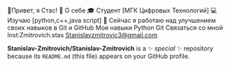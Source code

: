  👋Привет, я Стас! 👋
О себе
🎓 Студент [МГК Цифровых Технологий]
💻 Изучаю [python,c++,java script]
🌱 Сейчас я работаю над улучшением своих навыков в Git и GitHub
Мои навыки
Python
Git
Связаться со мной
Inst:Zmitrovich.stas
Stanislavzmitrovic3@gmail.com

**Stanislav-Zmitrovich/Stanislav-Zmitrovich** is a ✨ _special_ ✨ repository because its `README.md` (this file) appears on your GitHub profile.

